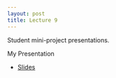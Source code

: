 ```yaml
---
layout: post
title: Lecture 9
---
```


Student mini-project presentations.

My Presentation
- [Slides](https://docs.google.com/presentation/d/1uNjv2TB8zZeoZfJr7ofxCGgJRba0Bq9mgupx9rRkxUI/edit?usp=sharing)

